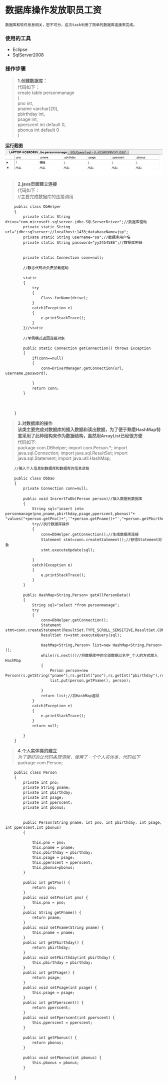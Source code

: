   数据库操作发放职员工资
 ========================
    数据库和软件息息相关，密不可分，这次task利用了简单的数据库连接来完成。
### 使用的工具
* Eclipse
* SqlServer2008
### 操作步骤
> **1.创建数据库：**<br>
      代码如下：<br>
		create table personmanage<br>
                (<br>
                        pno			int,<br>
                        pname		varchar(20),<br>
                        pbirthday	int,<br>
                        psage		int,<br>
                        pperscent	int default 0,<br>
                        pbonus		int default 0<br>
                 )      
      
**运行截图**
<img src="https://github.com/FindADog/Java-Task/blob/master/image/%E6%95%B0%E6%8D%AE%E5%BA%93.PNG"/>
> **2.java页面建立连接**<br>
		代码如下：<br>
		//主要完成数据库的连接调用


		public class DbHelper 
		{
			private static String drive="com.microsoft.sqlserver.jdbc.SQLServerDriver";//数据库驱动
			private static String url="jdbc:sqlserver://localhost:1433;databaseName=jsp";
			private static String username="sa";//数据库用户名
			private static String password="yy2454586";//数据库密码


			private static Connection conn=null;

			//静态代码块负责加载驱动

			static
			{
				try
				{
					Class.forName(drive);
				}
				catch(Exception e)
				{
					e.printStackTrace();
				}
			}//static

			//单例模式返回连接对象

			public static Connection getConnection() throws Exception
			{
				if(conn==null)
				{
					conn=DriverManager.getConnection(url, username,password);

				}
				return conn;
			}



		}
> **3.对数据库的操作**<br>
**该类主要完成对数据库的插入数据和读出数据，为了便于熟悉HashMap特意采用了此种结构来作为数据结构，虽然用ArrayList已经很方便**<br>
		代码如下:<br>
		package com.DBhelper;
		import com.Person.*;
		import java.sql.Connection;
		import java.sql.ResultSet;
		import java.sql.Statement;
		import java.util.HashMap;


		//输入个人信息到数据库和数据库的信息读取

		public class DbDao 
		{
			private Connection conn=null;

			public void InsrertToDb(Person person)//插入数据到数据库
			{
				String sql="insert into personmanage(pno,pname,pbirthday,psage,pperscent,pbonus)"+ "values("+person.getPno()+",'"+person.getPname()+"',"+person.getPbirthday()+","+person.getPsage()+","+person.getPperscent()+","+person.getPbonus()+")";
				try//执行数据库操作
				{
					conn=DbHelper.getConnection();//生成数据库连接
					Statement stmt=conn.createStatement();//获得Statement对象
					stmt.executeUpdate(sql); 

				}
				catch(Exception e)
				{
					e.printStackTrace();
				}
			}

			public HashMap<String,Person> getAllPersonData()
			{
				String sql="select *from personmanage";
				try
				{
					conn=DbHelper.getConnection();
					Statement stmt=conn.createStatement(ResultSet.TYPE_SCROLL_SENSITIVE,ResultSet.CONCUR_UPDATABLE); 
					ResultSet rs=stmt.executeQuery(sql);

					HashMap<String,Person> list=new HashMap<String,Person>();
					while(rs.next())//将数据库中的全部数据以名字_个人的方式放入HashMap
					{
						Person person=new Person(rs.getString("pname"),rs.getInt("pno"),rs.getInt("pbirthday"),rs.getInt("psage"),rs.getInt("pperscent"),rs.getInt("pbonus"));
						list.put(person.getPname(), person);

					}
					return list;//将HashMap返回
				}
				catch(Exception e)
				{
					e.printStackTrace();
				}
				return null;

			}
		}

> **4.个人实体类的建立**<br>
*为了更好的让代码条理清晰，使用了一个个人实体类，代码如下*<br>
		package com.Person;

		public class Person
		{
			private int pno;
			private String pname;
			private int pbirthday;
			private int psage;
			private int pperscent;
			private int pbonus;


			public Person(String pname, int pno, int pbirthday, int psage, int pperscent,int pbonus)
			{

				this.pno = pno;
				this.pname = pname;
				this.pbirthday = pbirthday;
				this.psage = psage;
				this.pperscent = pperscent;
				this.pbonus=pbonus;
			}

			public int getPno() {
				return pno;
			}
			public void setPno(int pno) {
				this.pno = pno;
			}
			public String getPname() {
				return pname;
			}
			public void setPname(String pname) {
				this.pname = pname;
			}
			public int getPbirthday() {
				return pbirthday;
			}
			public void setPbirthday(int pbirthday) {
				this.pbirthday = pbirthday;
			}
			public int getPsage() {
				return psage;
			}
			public void setPsage(int psage) {
				this.psage = psage;
			}
			public int getPperscent() {
				return pperscent;
			}
			public void setPperscent(int pperscent) {
				this.pperscent = pperscent;
			}

			public int getPbonus() {
				return pbonus;
			}

			public void setPbonus(int pbonus) {
				this.pbonus = pbonus;
			}

		}


